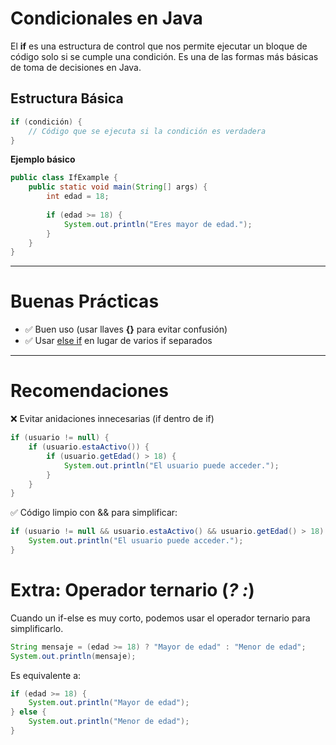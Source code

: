 # Condicionales en Java
El **if** es una estructura de control que nos permite ejecutar 
un bloque de código solo si se cumple una condición. Es una de 
las formas más básicas de toma de decisiones en Java.

## Estructura Básica
```java
if (condición) {
    // Código que se ejecuta si la condición es verdadera
}
```

**Ejemplo básico**
```java
public class IfExample {
    public static void main(String[] args) {
        int edad = 18;
        
        if (edad >= 18) {
            System.out.println("Eres mayor de edad.");
        }
    }
}
```

---

# Buenas Prácticas

- ✅ Buen uso (usar llaves **{}** para evitar confusión)
- ✅ Usar [else if](/eEstructuras/01_Condicionales/if-else.md) en lugar de varios if separados

---

# Recomendaciones

❌ Evitar anidaciones innecesarias (if dentro de if)
```java
if (usuario != null) {
    if (usuario.estaActivo()) {
        if (usuario.getEdad() > 18) {
            System.out.println("El usuario puede acceder.");
        }
    }
}
```
✅ Código limpio con && para simplificar:
```java
if (usuario != null && usuario.estaActivo() && usuario.getEdad() > 18) {
    System.out.println("El usuario puede acceder.");
}
```


# Extra: Operador ternario (_? :_)
Cuando un if-else es muy corto, podemos usar el operador ternario para simplificarlo.

```java
String mensaje = (edad >= 18) ? "Mayor de edad" : "Menor de edad";
System.out.println(mensaje);
```

Es equivalente a:

```java
if (edad >= 18) {
    System.out.println("Mayor de edad");
} else {
    System.out.println("Menor de edad");
}

```